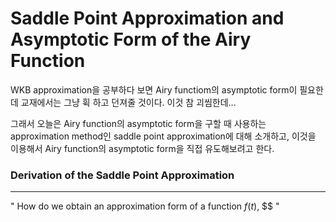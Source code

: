 # Saddle Point Approximation and Asymptotic Form of the Airy Function



 WKB approximation을 공부하다 보면 Airy functiom의 asymptotic form이 필요한데 교재에서는 그냥 휙 하고 던져줄 것이다. 이것 참 괴씸한데...

 그래서 오늘은 Airy function의 asymptotic form을 구할 때 사용하는 approximation method인 saddle point approximation에 대해 소개하고, 이것을 이용해서 Airy function의 asymptotic form을 직접 유도해보려고 한다.





### Derivation of the Saddle Point Approximation

---



" How do we obtain an approximation form of a function $f(t)$, $$ "